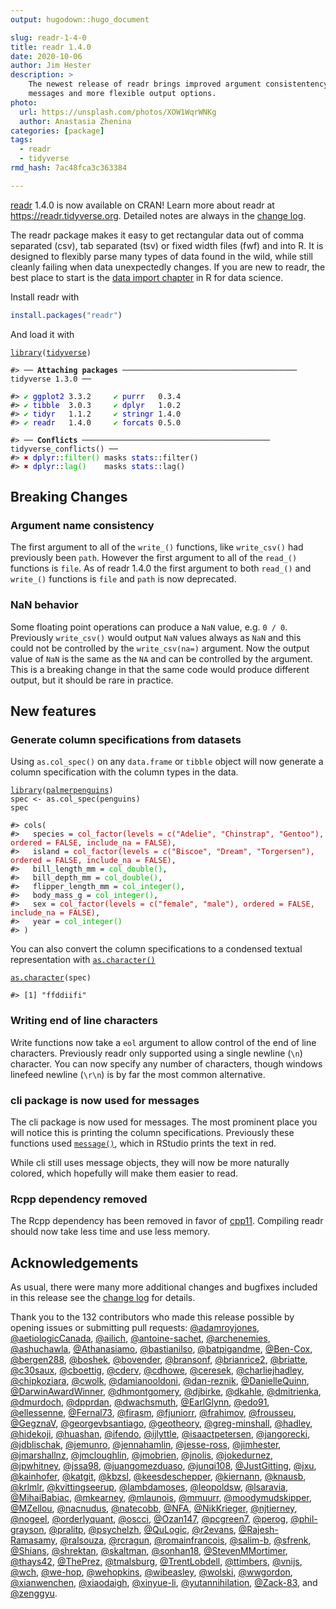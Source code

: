 ```yaml
---
output: hugodown::hugo_document

slug: readr-1-4-0
title: readr 1.4.0
date: 2020-10-06
author: Jim Hester
description: >
    The newest release of readr brings improved argument consistentency, better
    messages and more flexible output options.
photo:
  url: https://unsplash.com/photos/XOW1WqrWNKg
  author: Anastasia Zhenina
categories: [package]
tags:
  - readr
  - tidyverse
rmd_hash: 7ac48fca3c363384

---
```


[readr](http://readr.tidyverse.org) 1.4.0 is now available on CRAN! Learn more about readr at <a href="https://readr.tidyverse.org" class="uri">https://readr.tidyverse.org</a>. Detailed notes are always in the [change log](https://readr.tidyverse.org/news/index.html#readr-1-4-0).

The readr package makes it easy to get rectangular data out of comma separated (csv), tab separated (tsv) or fixed width files (fwf) and into R. It is designed to flexibly parse many types of data found in the wild, while still cleanly failing when data unexpectedly changes. If you are new to readr, the best place to start is the [data import chapter](https://r4ds.had.co.nz/data-import.html) in R for data science.

Install readr with

``` r
install.packages("readr")
```

And load it with

<div class="highlight">

<pre class='chroma'><code class='language-r' data-lang='r'><span class='nf'><a href='https://rdrr.io/r/base/library.html'>library</a></span>(<span class='k'><a href='http://tidyverse.tidyverse.org'>tidyverse</a></span>)

<span class='c'>#&gt; ── <span style='font-weight: bold;'>Attaching packages</span><span> ─────────────────────────────────────── tidyverse 1.3.0 ──</span></span>

<span class='c'>#&gt; <span style='color: #00BB00;'>✔</span><span> </span><span style='color: #0000BB;'>ggplot2</span><span> 3.3.2     </span><span style='color: #00BB00;'>✔</span><span> </span><span style='color: #0000BB;'>purrr  </span><span> 0.3.4</span></span>
<span class='c'>#&gt; <span style='color: #00BB00;'>✔</span><span> </span><span style='color: #0000BB;'>tibble </span><span> 3.0.3     </span><span style='color: #00BB00;'>✔</span><span> </span><span style='color: #0000BB;'>dplyr  </span><span> 1.0.2</span></span>
<span class='c'>#&gt; <span style='color: #00BB00;'>✔</span><span> </span><span style='color: #0000BB;'>tidyr  </span><span> 1.1.2     </span><span style='color: #00BB00;'>✔</span><span> </span><span style='color: #0000BB;'>stringr</span><span> 1.4.0</span></span>
<span class='c'>#&gt; <span style='color: #00BB00;'>✔</span><span> </span><span style='color: #0000BB;'>readr  </span><span> 1.4.0     </span><span style='color: #00BB00;'>✔</span><span> </span><span style='color: #0000BB;'>forcats</span><span> 0.5.0</span></span>

<span class='c'>#&gt; ── <span style='font-weight: bold;'>Conflicts</span><span> ────────────────────────────────────────── tidyverse_conflicts() ──</span></span>
<span class='c'>#&gt; <span style='color: #BB0000;'>✖</span><span> </span><span style='color: #0000BB;'>dplyr</span><span>::</span><span style='color: #00BB00;'>filter()</span><span> masks </span><span style='color: #0000BB;'>stats</span><span>::filter()</span></span>
<span class='c'>#&gt; <span style='color: #BB0000;'>✖</span><span> </span><span style='color: #0000BB;'>dplyr</span><span>::</span><span style='color: #00BB00;'>lag()</span><span>    masks </span><span style='color: #0000BB;'>stats</span><span>::lag()</span></span>
</code></pre>

</div>

Breaking Changes
----------------

### Argument name consistency

The first argument to all of the `write_()` functions, like `write_csv()` had previously been `path`. However the first argument to all of the `read_()` functions is `file`. As of readr 1.4.0 the first argument to both `read_()` and `write_()` functions is `file` and `path` is now deprecated.

### NaN behavior

Some floating point operations can produce a `NaN` value, e.g. `0 / 0`. Previously `write_csv()` would output `NaN` values always as `NaN` and this could not be controlled by the `write_csv(na=)` argument. Now the output value of `NaN` is the same as the `NA` and can be controlled by the argument. This is a breaking change in that the same code would produce different output, but it should be rare in practice.

New features
------------

### Generate column specifications from datasets

Using `as.col_spec()` on any `data.frame` or `tibble` object will now generate a column specification with the column types in the data.

<div class="highlight">

<pre class='chroma'><code class='language-r' data-lang='r'><span class='nf'><a href='https://rdrr.io/r/base/library.html'>library</a></span>(<span class='k'><a href='https://allisonhorst.github.io/palmerpenguins/'>palmerpenguins</a></span>)
<span class='k'>spec</span> <span class='o'>&lt;-</span> <span class='nf'>as.col_spec</span>(<span class='k'>penguins</span>)
<span class='k'>spec</span>

<span class='c'>#&gt; cols(</span>
<span class='c'>#&gt;   species = <span style='color: #BB0000;'>col_factor(levels = c("Adelie", "Chinstrap", "Gentoo"), ordered = FALSE, include_na = FALSE)</span><span>,</span></span>
<span class='c'>#&gt;   island = <span style='color: #BB0000;'>col_factor(levels = c("Biscoe", "Dream", "Torgersen"), ordered = FALSE, include_na = FALSE)</span><span>,</span></span>
<span class='c'>#&gt;   bill_length_mm = <span style='color: #00BB00;'>col_double()</span><span>,</span></span>
<span class='c'>#&gt;   bill_depth_mm = <span style='color: #00BB00;'>col_double()</span><span>,</span></span>
<span class='c'>#&gt;   flipper_length_mm = <span style='color: #00BB00;'>col_integer()</span><span>,</span></span>
<span class='c'>#&gt;   body_mass_g = <span style='color: #00BB00;'>col_integer()</span><span>,</span></span>
<span class='c'>#&gt;   sex = <span style='color: #BB0000;'>col_factor(levels = c("female", "male"), ordered = FALSE, include_na = FALSE)</span><span>,</span></span>
<span class='c'>#&gt;   year = <span style='color: #00BB00;'>col_integer()</span></span>
<span class='c'>#&gt; )</span>
</code></pre>

</div>

You can also convert the column specifications to a condensed textual representation with [`as.character()`](https://rdrr.io/r/base/character.html)

<div class="highlight">

<pre class='chroma'><code class='language-r' data-lang='r'><span class='nf'><a href='https://rdrr.io/r/base/character.html'>as.character</a></span>(<span class='k'>spec</span>)

<span class='c'>#&gt; [1] "ffddiifi"</span>
</code></pre>

</div>

### Writing end of line characters

Write functions now take a `eol` argument to allow control of the end of line characters. Previously readr only supported using a single newline (`\n`) character. You can now specify any number of characters, though windows linefeed newline (`\r\n`) is by far the most common alternative.

### cli package is now used for messages

The cli package is now used for messages. The most prominent place you will notice this is printing the column specifications. Previously these functions used [`message()`](https://rdrr.io/r/base/message.html), which in RStudio prints the text in red.

While cli still uses message objects, they will now be more naturally colored, which hopefully will make them easier to read.

### Rcpp dependency removed

The Rcpp dependency has been removed in favor of [cpp11](https://cpp11.r-lib.org/). Compiling readr should now take less time and use less memory.

Acknowledgements
----------------

As usual, there were many more additional changes and bugfixes included in this release see the [change log](https://readr.tidyverse.org/news/index.html#readr-1-4-0) for details.

Thank you to the 132 contributors who made this release possible by opening issues or submitting pull requests: [@adamroyjones](https://github.com/adamroyjones), [@aetiologicCanada](https://github.com/aetiologicCanada), [@ailich](https://github.com/ailich), [@antoine-sachet](https://github.com/antoine-sachet), [@archenemies](https://github.com/archenemies), [@ashuchawla](https://github.com/ashuchawla), [@Athanasiamo](https://github.com/Athanasiamo), [@bastianilso](https://github.com/bastianilso), [@batpigandme](https://github.com/batpigandme), [@Ben-Cox](https://github.com/Ben-Cox), [@bergen288](https://github.com/bergen288), [@boshek](https://github.com/boshek), [@bovender](https://github.com/bovender), [@bransonf](https://github.com/bransonf), [@brianrice2](https://github.com/brianrice2), [@briatte](https://github.com/briatte), [@c30saux](https://github.com/c30saux), [@cboettig](https://github.com/cboettig), [@cderv](https://github.com/cderv), [@cdhowe](https://github.com/cdhowe), [@ceresek](https://github.com/ceresek), [@charliejhadley](https://github.com/charliejhadley), [@chipkoziara](https://github.com/chipkoziara), [@cwolk](https://github.com/cwolk), [@damianooldoni](https://github.com/damianooldoni), [@dan-reznik](https://github.com/dan-reznik), [@DanielleQuinn](https://github.com/DanielleQuinn), [@DarwinAwardWinner](https://github.com/DarwinAwardWinner), [@dhmontgomery](https://github.com/dhmontgomery), [@djbirke](https://github.com/djbirke), [@dkahle](https://github.com/dkahle), [@dmitrienka](https://github.com/dmitrienka), [@dmurdoch](https://github.com/dmurdoch), [@dpprdan](https://github.com/dpprdan), [@dwachsmuth](https://github.com/dwachsmuth), [@EarlGlynn](https://github.com/EarlGlynn), [@edo91](https://github.com/edo91), [@ellessenne](https://github.com/ellessenne), [@Fernal73](https://github.com/Fernal73), [@firasm](https://github.com/firasm), [@fjuniorr](https://github.com/fjuniorr), [@frahimov](https://github.com/frahimov), [@frousseu](https://github.com/frousseu), [@GegznaV](https://github.com/GegznaV), [@georgevbsantiago](https://github.com/georgevbsantiago), [@geotheory](https://github.com/geotheory), [@greg-minshall](https://github.com/greg-minshall), [@hadley](https://github.com/hadley), [@hidekoji](https://github.com/hidekoji), [@huashan](https://github.com/huashan), [@ifendo](https://github.com/ifendo), [@ijlyttle](https://github.com/ijlyttle), [@isaactpetersen](https://github.com/isaactpetersen), [@jangorecki](https://github.com/jangorecki), [@jdblischak](https://github.com/jdblischak), [@jemunro](https://github.com/jemunro), [@jennahamlin](https://github.com/jennahamlin), [@jesse-ross](https://github.com/jesse-ross), [@jimhester](https://github.com/jimhester), [@jmarshallnz](https://github.com/jmarshallnz), [@jmcloughlin](https://github.com/jmcloughlin), [@jmobrien](https://github.com/jmobrien), [@jnolis](https://github.com/jnolis), [@jokedurnez](https://github.com/jokedurnez), [@jpwhitney](https://github.com/jpwhitney), [@jssa98](https://github.com/jssa98), [@juangomezduaso](https://github.com/juangomezduaso), [@junqi108](https://github.com/junqi108), [@JustGitting](https://github.com/JustGitting), [@jxu](https://github.com/jxu), [@kainhofer](https://github.com/kainhofer), [@katgit](https://github.com/katgit), [@kbzsl](https://github.com/kbzsl), [@keesdeschepper](https://github.com/keesdeschepper), [@kiernann](https://github.com/kiernann), [@knausb](https://github.com/knausb), [@krlmlr](https://github.com/krlmlr), [@kvittingseerup](https://github.com/kvittingseerup), [@lambdamoses](https://github.com/lambdamoses), [@leopoldsw](https://github.com/leopoldsw), [@lsaravia](https://github.com/lsaravia), [@MihaiBabiac](https://github.com/MihaiBabiac), [@mkearney](https://github.com/mkearney), [@mlaunois](https://github.com/mlaunois), [@mmuurr](https://github.com/mmuurr), [@moodymudskipper](https://github.com/moodymudskipper), [@MZellou](https://github.com/MZellou), [@nacnudus](https://github.com/nacnudus), [@natecobb](https://github.com/natecobb), [@NFA](https://github.com/NFA), [@NikKrieger](https://github.com/NikKrieger), [@njtierney](https://github.com/njtierney), [@nogeel](https://github.com/nogeel), [@orderlyquant](https://github.com/orderlyquant), [@oscci](https://github.com/oscci), [@Ozan147](https://github.com/Ozan147), [@pcgreen7](https://github.com/pcgreen7), [@perog](https://github.com/perog), [@phil-grayson](https://github.com/phil-grayson), [@pralitp](https://github.com/pralitp), [@psychelzh](https://github.com/psychelzh), [@QuLogic](https://github.com/QuLogic), [@r2evans](https://github.com/r2evans), [@Rajesh-Ramasamy](https://github.com/Rajesh-Ramasamy), [@ralsouza](https://github.com/ralsouza), [@rcragun](https://github.com/rcragun), [@romainfrancois](https://github.com/romainfrancois), [@salim-b](https://github.com/salim-b), [@sfrenk](https://github.com/sfrenk), [@Shians](https://github.com/Shians), [@shrektan](https://github.com/shrektan), [@skaltman](https://github.com/skaltman), [@sonhan18](https://github.com/sonhan18), [@StevenMMortimer](https://github.com/StevenMMortimer), [@thays42](https://github.com/thays42), [@ThePrez](https://github.com/ThePrez), [@tmalsburg](https://github.com/tmalsburg), [@TrentLobdell](https://github.com/TrentLobdell), [@ttimbers](https://github.com/ttimbers), [@vnijs](https://github.com/vnijs), [@wch](https://github.com/wch), [@we-hop](https://github.com/we-hop), [@wehopkins](https://github.com/wehopkins), [@wibeasley](https://github.com/wibeasley), [@wolski](https://github.com/wolski), [@wwgordon](https://github.com/wwgordon), [@xianwenchen](https://github.com/xianwenchen), [@xiaodaigh](https://github.com/xiaodaigh), [@xinyue-li](https://github.com/xinyue-li), [@yutannihilation](https://github.com/yutannihilation), [@Zack-83](https://github.com/Zack-83), and [@zenggyu](https://github.com/zenggyu).

